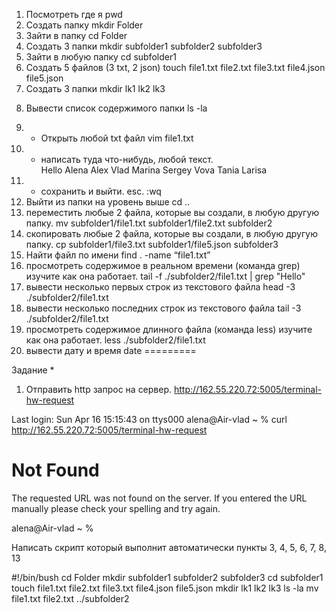 1) Посмотреть где я	pwd
2) Создать папку		mkdir Folder
3) Зайти в папку		cd Folder
4) Создать 3 папки	mkdir subfolder1 subfolder2 subfolder3
5) Зайти в любую папку	cd subfolder1	
6) Создать 5 файлов (3 txt, 2 json)		touch file1.txt file2.txt file3.txt file4.json file5.json
7) Создать 3 папки	mkdir lk1 lk2 lk3
8. Вывести список содержимого папки		ls -la
9) + Открыть любой txt файл		vim file1.txt
10) + написать туда что-нибудь, любой текст. 	
Hello
Alena
Alex
Vlad
Marina
Sergey
Vova
Tania
Larisa
11) + сохранить и выйти.	esc. :wq
12) Выйти из папки на уровень выше		cd ..
13) переместить любые 2 файла, которые вы создали, в любую другую папку. 	mv subfolder1/file1.txt subfolder1/file2.txt subfolder2	
14) скопировать любые 2 файла, которые вы создали, в любую другую папку.	cp subfolder1/file3.txt subfolder1/file5.json subfolder3 
15) Найти файл по имени		find . -name “file1.txt”					
16) просмотреть содержимое в реальном времени (команда grep) изучите как она работает.	tail -f ./subfolder2/file1.txt | grep "Hello"
17) вывести несколько первых строк из текстового файла	head -3 ./subfolder2/file1.txt
18) вывести несколько последних строк из текстового файла		tail -3 ./subfolder2/file1.txt
19) просмотреть содержимое длинного файла (команда less) изучите как она работает.	less ./subfolder2/file1.txt
20) вывести дату и время		date
=========

Задание *
1) Отправить http запрос на сервер.
http://162.55.220.72:5005/terminal-hw-request		

Last login: Sun Apr 16 15:15:43 on ttys000
alena@Air-vlad ~ % curl http://162.55.220.72:5005/terminal-hw-request

<!DOCTYPE HTML PUBLIC "-//W3C//DTD HTML 3.2 Final//EN">
<title>404 Not Found</title>
<h1>Not Found</h1>
<p>The requested URL was not found on the server. If you entered the URL manually please check your spelling and try again.</p>
alena@Air-vlad ~ % 

Написать скрипт который выполнит автоматически пункты 3, 4, 5, 6, 7, 8, 13

#!/bin/bush
cd Folder
mkdir subfolder1 subfolder2 subfolder3
cd subfolder1
touch file1.txt file2.txt file3.txt file4.json file5.json
mkdir lk1 lk2 lk3
ls -la
mv file1.txt file2.txt ../subfolder2
